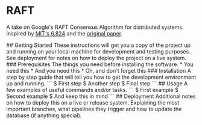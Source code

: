 # RAFT

A take on Google's RAFT Consensus Algorithm for distributed systems. Inspired by [MIT's 6.824](http://nil.lcs.mit.edu/6.824/2020/labs/lab-raft.html) and the [original paper](http://nil.lcs.mit.edu/6.824/2020/papers/raft-extended.pdf).

<!-->

## Getting Started

These instructions will get you a copy of the project up and running on your local machine for development and testing purposes. See deployment for notes on how to deploy the project on a live system.

### Prerequisites

The things you need before installing the software.

* You need this
* And you need this
* Oh, and don't forget this

### Installation

A step by step guide that will tell you how to get the development environment up and running.

```
$ First step
$ Another step
$ Final step
```

## Usage

A few examples of useful commands and/or tasks.

```
$ First example
$ Second example
$ And keep this in mind
```

## Deployment

Additional notes on how to deploy this on a live or release system. Explaining the most important branches, what pipelines they trigger and how to update the database (if anything special).
